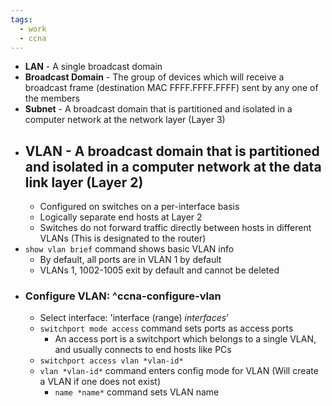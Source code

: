 ```yaml
---
tags:
  - work
  - ccna
---
```

- **LAN** - A single broadcast domain 
- **Broadcast Domain** - The group of devices which will receive a broadcast frame (destination MAC FFFF.FFFF.FFFF) sent by any one of the members
- **Subnet** - A broadcast domain that is partitioned and isolated in a computer network at the network layer (Layer 3)
- ## VLAN - A broadcast domain that is partitioned and isolated in a computer network at the data link layer (Layer 2)
	- Configured on switches on a per-interface basis
	- Logically separate end hosts at Layer 2
	- Switches do not forward traffic directly between hosts in different VLANs (This is designated to the router)
- `show vlan brief` command shows basic VLAN info
	- By default, all ports are in VLAN 1 by default
	- VLANs 1, 1002-1005 exit by default and cannot be deleted
- ### Configure VLAN: ^ccna-configure-vlan
	- Select interface: 'interface (range) *interfaces*'
	- `switchport mode access` command sets ports as access ports
		- An access port is a switchport which belongs to a single VLAN, and usually connects to end hosts like PCs
	- `switchport access vlan *vlan-id*`
	- `vlan *vlan-id*` command enters config mode for VLAN (Will create a VLAN if one does not exist)
		- `name *name*` command sets VLAN name